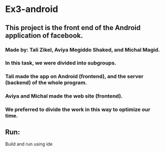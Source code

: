 # Ex3-android
## This project is the front end of the Android application of facebook.

### Made by: Tali Zikel, Aviya Megiddo Shaked, and Michal Magid.

### In this task, we were divided into subgroups.
### Tali made the app on Android (frontend), and the server (backend) of the whole program.
### Aviya and Michal made the web site (frontend).
### We preferred to divide the work in this way to optimize our time.
## Run:
Build and run using ide

